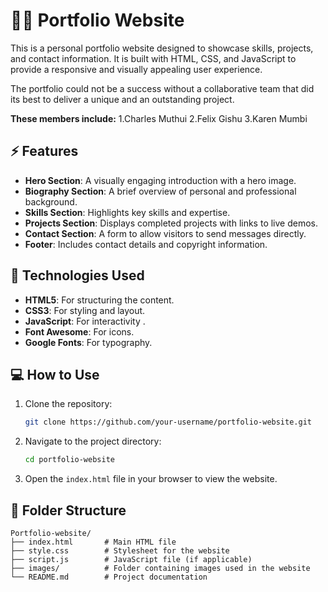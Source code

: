 
# 👩‍💻  Portfolio Website

This is a personal portfolio website designed to showcase skills, projects, and contact information. It is built with HTML, CSS, and JavaScript to provide a responsive and visually appealing user experience.

The portfolio could not be a success without a collaborative team that did its best to deliver a unique and an outstanding project.

**These members include:** 
1.Charles Muthui
2.Felix Gishu
3.Karen Mumbi

## ⚡ Features

- **Hero Section**: A visually engaging introduction with a hero image.
- **Biography Section**: A brief overview of personal and professional background.
- **Skills Section**: Highlights key skills and expertise.
- **Projects Section**: Displays completed projects with links to live demos.
- **Contact Section**: A form to allow visitors to send messages directly.
- **Footer**: Includes contact details and copyright information.

## 🎨 Technologies Used

- **HTML5**: For structuring the content.
- **CSS3**: For styling and layout.
- **JavaScript**: For interactivity .
- **Font Awesome**: For icons.
- **Google Fonts**: For typography.

## 💻 How to Use

1. Clone the repository:
   ```bash
   git clone https://github.com/your-username/portfolio-website.git
   ```
2. Navigate to the project directory:
   ```bash
   cd portfolio-website
   ```
3. Open the `index.html` file in your browser to view the website.

## 📂 Folder Structure

```
Portfolio-website/
├── index.html       # Main HTML file
├── style.css        # Stylesheet for the website
├── script.js        # JavaScript file (if applicable)
├── images/          # Folder containing images used in the website
└── README.md        # Project documentation
```

